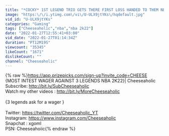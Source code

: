 ```yaml
---
title: "*COCKY* 1ST LEGEND TRIO GETS THERE FIRST LOSS HANDED TO THEM NBA 2K22😳"
image: "https:\/\/i.ytimg.com\/vi\/U-ULX9jtYKs\/hqdefault.jpg"
vid_id: "U-ULX9jtYKs"
categories: "Gaming"
tags: ["Cheeseaholic","nba","nba 2k22"]
date: "2022-01-27T12:55:41+03:00"
vid_date: "2022-01-27T01:14:34Z"
duration: "PT12M19S"
viewcount: "35345"
likeCount: "1671"
dislikeCount: ""
channel: "Cheeseaholic"
---
```

{% raw %}<a rel="nofollow" target="blank" href="https://app.prizepicks.com/sign-up?invite_code=CHEESE">https://app.prizepicks.com/sign-up?invite_code=CHEESE</a><br />{MOST INTEST WAGER AGAINST 3 LEGENDS NBA 2K22}| Cheeseaholic<br />Subscribe: <a rel="nofollow" target="blank" href="http://bit.ly/SubCheeseaholic">http://bit.ly/SubCheeseaholic</a><br />Watch my other videos : <a rel="nofollow" target="blank" href="http://bit.ly/MoreCheeseaholic">http://bit.ly/MoreCheeseaholic</a><br /> <br />{3 legends ask for a wager }<br /> <br />Twitter: <a rel="nofollow" target="blank" href="https://twitter.com/Cheeseaholic_YT">https://twitter.com/Cheeseaholic_YT</a><br />Instagram: <a rel="nofollow" target="blank" href="https://www.instagram.com/Cheeseaholic">https://www.instagram.com/Cheeseaholic</a><br />Snapchat : xgoml<br /> PSN: Cheeseahoiic{% endraw %}
